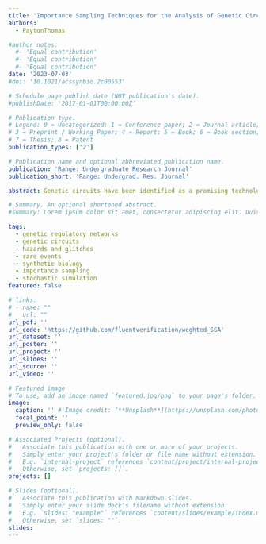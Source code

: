 ```yaml
---
title: 'Importance Sampling Techniques for the Analysis of Genetic Circuits'
authors:
  - PaytonThomas

#author_notes:
  #- 'Equal contribution'
  #- 'Equal contribution'
  #- 'Equal contribution'
date: '2023-07-03'
#doi: '10.1021/acssynbio.2c00553'

# Schedule page publish date (NOT publication's date).
#publishDate: '2017-01-01T00:00:00Z'

# Publication type.
# Legend: 0 = Uncategorized; 1 = Conference paper; 2 = Journal article;
# 3 = Preprint / Working Paper; 4 = Report; 5 = Book; 6 = Book section;
# 7 = Thesis; 8 = Patent
publication_types: ['2']

# Publication name and optional abbreviated publication name.
publication: 'Range: Undergraduate Research Journal'
publication_short: 'Range: Undergrad. Res. Journal'

abstract: Genetic circuits have been identified as a promising technology that could revolutionize several areas, including biofuels, biomanufacturing, and medicine. Despite the tremendous potential of this technology, there are significant challenges associated with its development and implementation. One of the major challenges with genetic circuits is the stochastic nature of their behavior. Unlike traditional engineering systems, genetic circuits are inherently probabilistic, which makes it more challenging to design and verify their performance. In particular, genetic circuits can exhibit rare failure states known as glitches, which are difficult to predict and prevent. To address this challenge, multiple stochastic simulation algorithms have been developed that use importance sampling as a variance reduction technique to estimate the probability of glitching behavior. However, these methods are often unreliable and impractical for use in design workflows. As a result, a mathematical analysis of these methods is necessary to identify the reasons why they fail to rapidly estimate low probabilities. To meet this need, we performed a comprehensive mathematical analysis of these methods to determine why they are ineffective in estimating low probabilities and to showcase their strengths and shortcomings. To achieve this end, we developed several case studies highlighting the challenges associated with these methods and their potential applications in genetic circuit design. This analysis provides crucial insights into the development of more effective algorithms for estimating the probability of rare glitching behaviors in genetic circuits. The results of this work will guide the future development of more applicable algorithms that can be used in design workflows to improve the reliability and predictability of genetic circuits. By overcoming the challenges associated with the stochastic nature of genetic circuits, these algorithms will enable the widespread adoption of genetic circuit technology in various fields, including biofuels, biomanufacturing, and medicine.

# Summary. An optional shortened abstract.
#summary: Lorem ipsum dolor sit amet, consectetur adipiscing elit. Duis posuere tellus ac convallis placerat. Proin tincidunt magna sed ex sollicitudin condimentum.

tags:
  - genetic regulatory networks
  - genetic circuits
  - hazards and glitches
  - rare events
  - synthetic biology
  - importance sampling
  - stochastic simulation
featured: false

# links:
# - name: ""
#   url: ""
url_pdf: ''
url_code: 'https://github.com/fluentverification/weghted_SSA'
url_dataset: ''
url_poster: ''
url_project: ''
url_slides: ''
url_source: ''
url_video: ''

# Featured image
# To use, add an image named `featured.jpg/png` to your page's folder.
image:
  caption: '' #'Image credit: [**Unsplash**](https://unsplash.com/photos/jdD8gXaTZsc)'
  focal_point: ''
  preview_only: false

# Associated Projects (optional).
#   Associate this publication with one or more of your projects.
#   Simply enter your project's folder or file name without extension.
#   E.g. `internal-project` references `content/project/internal-project/index.md`.
#   Otherwise, set `projects: []`.
projects: []

# Slides (optional).
#   Associate this publication with Markdown slides.
#   Simply enter your slide deck's filename without extension.
#   E.g. `slides: "example"` references `content/slides/example/index.md`.
#   Otherwise, set `slides: ""`.
slides:
---
```

